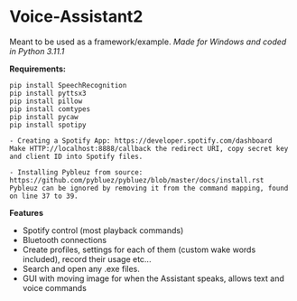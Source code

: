 # Voice-Assistant2
Meant to be used as a framework/example.
*Made for Windows and coded in Python 3.11.1*

**Requirements:**
```
pip install SpeechRecognition
pip install pyttsx3
pip install pillow
pip install comtypes
pip install pycaw
pip install spotipy

- Creating a Spotify App: https://developer.spotify.com/dashboard
Make HTTP://localhost:8888/callback the redirect URI, copy secret key and client ID into Spotify files.

- Installing Pybleuz from source: https://github.com/pybluez/pybluez/blob/master/docs/install.rst
Pybleuz can be ignored by removing it from the command mapping, found on line 37 to 39.
```

**Features**
- Spotify control (most playback commands)
- Bluetooth connections
- Create profiles, settings for each of them (custom wake words included), record their usage etc...
- Search and open any .exe files.
- GUI with moving image for when the Assistant speaks, allows text and voice commands
